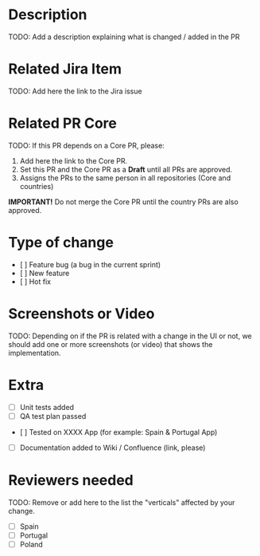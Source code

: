 # Description 

TODO: Add a description explaining what is changed / added in the PR

# Related Jira Item

TODO: Add here the link to the Jira issue

# Related PR Core

TODO: If this PR depends on a Core PR, please:

1. Add here the link to the Core PR.
2. Set this PR and the Core PR as a **Draft** until all PRs are approved.
3. Assigns the PRs to the same person in all repositories (Core and countries)


**IMPORTANT!** Do not merge the Core PR until the country PRs are also approved.

# Type of change

- [ ] Feature bug (a bug in the current sprint)
- [ ] New feature
- [ ] Hot fix


# Screenshots or Video

TODO: Depending on if the PR is related with a change in the UI or not, we should add one or more screenshots (or video) that shows the implementation.

# Extra 

- [ ] Unit tests added
- [ ] QA test plan passed
- [ ] Tested on XXXX App (for example: Spain & Portugal App)
- [ ] Documentation added to Wiki / Confluence (link, please)

# Reviewers needed

TODO: Remove or add here to the list the "verticals" affected by your change.

- [ ] Spain
- [ ] Portugal
- [ ] Poland

